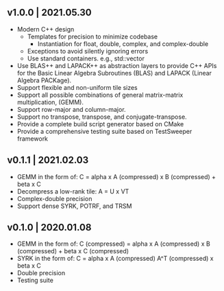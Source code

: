 v1.0.0 | 2021.05.30
--------------------------------------------------------------------------------

   - Modern C++ design
      - Templates for precision to minimize codebase
         - Instantiation for float, double, complex, and complex-double
      - Exceptions to avoid silently ignoring errors
      - Use standard containers. e.g., std::vector
   - Use BLAS++ and LAPACK++ as abstraction layers to provide C++ APIs for the
   Basic Linear Algebra Subroutines (BLAS) and LAPACK (Linear Algebra PACKage).
   - Support flexible and non-uniform tile sizes
   - Support all possible combinations of general matrix-matrix multiplication,
     (GEMM).
   - Support row-major and column-major.
   - Support no transpose, transpose, and conjugate-transpose.
   - Provide a complete build script generator based on CMake
   - Provide a comprehensive testing suite based on TestSweeper framework

v0.1.1 | 2021.02.03
--------------------------------------------------------------------------------

   - GEMM in the form of: C = alpha x A (compressed) x B (compressed) + beta x C
   - Decompress a low-rank tile: A = U x VT
   - Complex-double precision
   - Support dense SYRK, POTRF, and TRSM

v0.1.0 | 2020.01.08
--------------------------------------------------------------------------------

   - GEMM in the form of:
   C (compressed) = alpha x A (compressed) x B (compressed) + beta x C (compressed)
   - SYRK in the form of: C = alpha x A (compressed) A^T (compressed) x beta x C
   - Double precision
   - Testing suite
